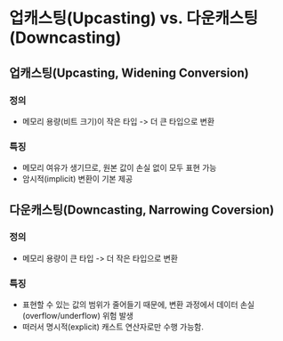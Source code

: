 # 업캐스팅(Upcasting) vs. 다운캐스팅(Downcasting)
## 업캐스팅(Upcasting, Widening Conversion)
### 정의
- 메모리 용량(비트 크기)이 작은 타입 -> 더 큰 타입으로 변환

### 특징
- 메모리 여유가 생기므로, 원본 값이 손실 없이 모두 표현 가능
- 암시적(implicit) 변환이 기본 제공

## 다운캐스팅(Downcasting, Narrowing Coversion)
### 정의
- 메모리 용량이 큰 타입 -> 더 작은 타입으로 변환

### 특징
- 표현할 수 있는 값의 범위가 줄어들기 때문에, 변환 과정에서 데이터 손실(overflow/underflow) 위험 발생
- 떠러서 명시적(explicit) 캐스트 연산자로만 수행 가능함.
